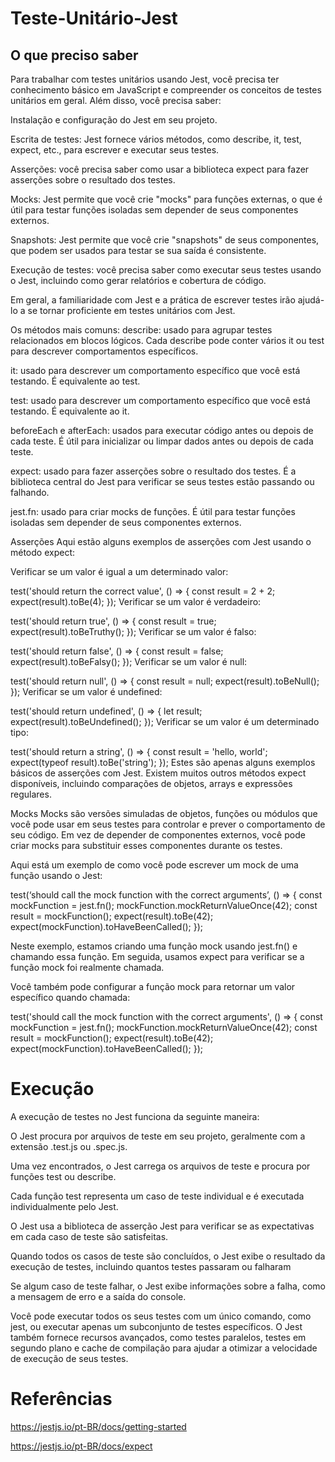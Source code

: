 # Teste-Unitário-Jest

## O que preciso saber
Para trabalhar com testes unitários usando Jest, você precisa ter conhecimento básico em JavaScript e compreender os conceitos de testes unitários em geral. Além disso, você precisa saber:

Instalação e configuração do Jest em seu projeto.

Escrita de testes: Jest fornece vários métodos, como describe, it, test, expect, etc., para escrever e executar seus testes.

Asserções: você precisa saber como usar a biblioteca expect para fazer asserções sobre o resultado dos testes.

Mocks: Jest permite que você crie "mocks" para funções externas, o que é útil para testar funções isoladas sem depender de seus componentes externos.

Snapshots: Jest permite que você crie "snapshots" de seus componentes, que podem ser usados para testar se sua saída é consistente.

Execução de testes: você precisa saber como executar seus testes usando o Jest, incluindo como gerar relatórios e cobertura de código.

Em geral, a familiaridade com Jest e a prática de escrever testes irão ajudá-lo a se tornar proficiente em testes unitários com Jest.

Os métodos mais comuns:
describe: usado para agrupar testes relacionados em blocos lógicos. Cada describe pode conter vários it ou test para descrever comportamentos específicos.

it: usado para descrever um comportamento específico que você está testando. É equivalente ao test.

test: usado para descrever um comportamento específico que você está testando. É equivalente ao it.

beforeEach e afterEach: usados para executar código antes ou depois de cada teste. É útil para inicializar ou limpar dados antes ou depois de cada teste.

expect: usado para fazer asserções sobre o resultado dos testes. É a biblioteca central do Jest para verificar se seus testes estão passando ou falhando.

jest.fn: usado para criar mocks de funções. É útil para testar funções isoladas sem depender de seus componentes externos.

Asserções
Aqui estão alguns exemplos de asserções com Jest usando o método expect:

Verificar se um valor é igual a um determinado valor:

  test('should return the correct value', () => {
  const result = 2 + 2;
  expect(result).toBe(4);
});
Verificar se um valor é verdadeiro:

test('should return true', () => {
  const result = true;
  expect(result).toBeTruthy();
});
Verificar se um valor é falso:

test('should return false', () => {
  const result = false;
  expect(result).toBeFalsy();
});
Verificar se um valor é null:

test('should return null', () => {
  const result = null;
  expect(result).toBeNull();
});
Verificar se um valor é undefined:

test('should return undefined', () => {
  let result;
  expect(result).toBeUndefined();
});
Verificar se um valor é um determinado tipo:

test('should return a string', () => {
  const result = 'hello, world';
  expect(typeof result).toBe('string');
});
Estes são apenas alguns exemplos básicos de asserções com Jest. Existem muitos outros métodos expect disponíveis, incluindo comparações de objetos, arrays e expressões regulares.

Mocks
Mocks são versões simuladas de objetos, funções ou módulos que você pode usar em seus testes para controlar e prever o comportamento de seu código. Em vez de depender de componentes externos, você pode criar mocks para substituir esses componentes durante os testes.

Aqui está um exemplo de como você pode escrever um mock de uma função usando o Jest:

 test(‘should call the mock function with the correct arguments’, () => { const mockFunction = jest.fn(); mockFunction.mockReturnValueOnce(42); const result = mockFunction(); expect(result).toBe(42); expect(mockFunction).toHaveBeenCalled(); }); 

Neste exemplo, estamos criando uma função mock usando jest.fn() e chamando essa função. Em seguida, usamos expect para verificar se a função mock foi realmente chamada.

Você também pode configurar a função mock para retornar um valor específico quando chamada:

test('should call the mock function with the correct arguments', () => {
  const mockFunction = jest.fn();
  mockFunction.mockReturnValueOnce(42);
  const result = mockFunction();
  expect(result).toBe(42);
  expect(mockFunction).toHaveBeenCalled();
});





# Execução 

 A execução de testes no Jest funciona da seguinte maneira:

 O Jest procura por arquivos de teste em seu projeto, geralmente com a extensão .test.js ou .spec.js.

 Uma vez encontrados, o Jest carrega os arquivos de teste e procura por funções test ou describe.

 Cada função test representa um caso de teste individual e é executada individualmente pelo Jest.

 O Jest usa a biblioteca de asserção Jest para verificar se as expectativas em cada caso de teste são satisfeitas.

Quando todos os casos de teste são concluídos, o Jest exibe o resultado da execução de testes, incluindo quantos testes passaram ou falharam

 Se algum caso de teste falhar, o Jest exibe informações sobre a falha, como a mensagem de erro e a saída do console.

 Você pode executar todos os seus testes com um único comando, como jest, ou executar apenas um subconjunto de testes específicos. O Jest também fornece recursos avançados, como testes paralelos, testes em segundo plano e cache de compilação para ajudar a otimizar a velocidade de execução de seus testes.

# Referências
https://jestjs.io/pt-BR/docs/getting-started

https://jestjs.io/pt-BR/docs/expect

